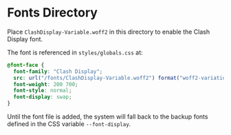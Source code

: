 # Fonts Directory

Place `ClashDisplay-Variable.woff2` in this directory to enable the Clash Display font.

The font is referenced in `styles/globals.css` at:

```css
@font-face {
  font-family: "Clash Display";
  src: url("/fonts/ClashDisplay-Variable.woff2") format("woff2-variations");
  font-weight: 200 700;
  font-style: normal;
  font-display: swap;
}
```

Until the font file is added, the system will fall back to the backup fonts defined in the CSS variable `--font-display`.
